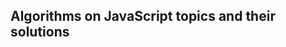  ##                                                   Algorithms on JavaScript topics and their solutions
